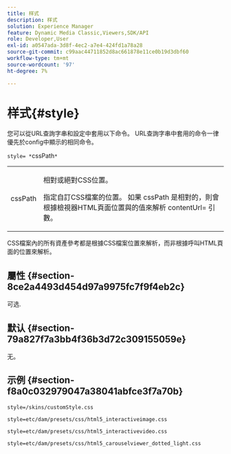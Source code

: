 ```yaml
---
title: 样式
description: 样式
solution: Experience Manager
feature: Dynamic Media Classic,Viewers,SDK/API
role: Developer,User
exl-id: a0547ada-3d8f-4ec2-a7e4-424fd1a78a28
source-git-commit: c99aac44711852d8ac661878e11ce0b19d3dbf60
workflow-type: tm+mt
source-wordcount: '97'
ht-degree: 7%

---
```


# 样式{#style}

您可以從URL查詢字串和設定中套用以下命令。 URL查詢字串中套用的命令一律優先於config中顯示的相同命令。

`style= *`cssPath`*`

<table id="table_F800F787CF0342749B934DAEB600C0EB"> 
 <tbody> 
  <tr> 
   <td colname="col1"> <p> <span class="codeph"> <span class="varname"> cssPath</span> </span> </p> </td> 
   <td colname="col2"> <p> 相對或絕對CSS位置。 </p> <p>指定自訂CSS檔案的位置。 如果 <span class="codeph"><span class="varname"> cssPath</span></span> 是相對的，則會根據檢視器HTML頁面位置與的值來解析 <span class="codeph"> contentUrl=</span> 引數。 </p> </td> 
  </tr> 
 </tbody> 
</table>

CSS檔案內的所有資產參考都是根據CSS檔案位置來解析，而非根據呼叫HTML頁面的位置來解析。

## 屬性 {#section-8ce2a4493d454d97a9975fc7f9f4eb2c}

可选.

## 默认 {#section-79a827f7a3bb4f36b3d72c309155059e}

无。

## 示例 {#section-f8a0c032979047a38041abfce3f7a70b}

`style=/skins/customStyle.css`

`style=etc/dam/presets/css/html5_interactiveimage.css`

`style=etc/dam/presets/css/html5_interactivevideo.css`

`style=etc/dam/presets/css/html5_carouselviewer_dotted_light.css`
